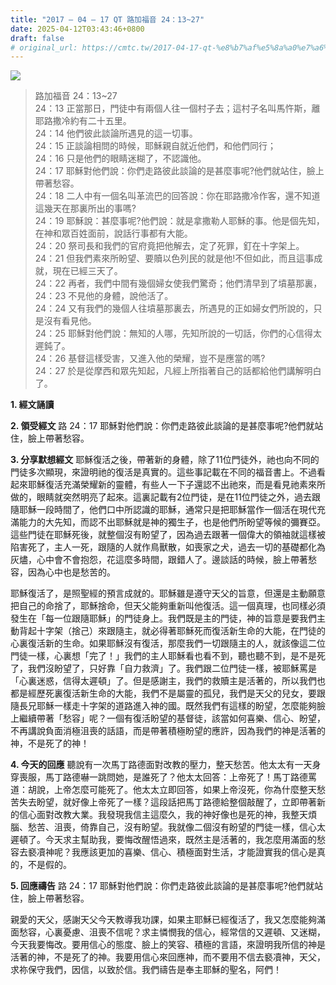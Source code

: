 ```yaml
---
title: "2017 – 04 – 17 QT 路加福音 24：13~27"
date: 2025-04-12T03:43:46+0800
draft: false
# original_url: https://cmtc.tw/2017-04-17-qt-%e8%b7%af%e5%8a%a0%e7%a6%8f%e9%9f%b3-24%ef%bc%9a1327
---
```


![](/images/qt.jpg)
> 路加福音 24：13\~27  
> 24：13 正當那日，門徒中有兩個人往一個村子去；這村子名叫馬忤斯，離耶路撒冷約有二十五里。  
> 24：14 他們彼此談論所遇見的這一切事。  
> 24：15 正談論相問的時候，耶穌親自就近他們，和他們同行；  
> 24：16 只是他們的眼睛迷糊了，不認識他。  
> 24：17 耶穌對他們說：你們走路彼此談論的是甚麼事呢?他們就站住，臉上帶著愁容。  
> 24：18 二人中有一個名叫革流巴的回答說：你在耶路撒冷作客，還不知道這幾天在那裏所出的事嗎?  
> 24：19 耶穌說：甚麼事呢?他們說：就是拿撒勒人耶穌的事。他是個先知，在神和眾百姓面前，說話行事都有大能。  
> 24：20 祭司長和我們的官府竟把他解去，定了死罪，釘在十字架上。  
> 24：21 但我們素來所盼望、要贖以色列民的就是他!不但如此，而且這事成就，現在已經三天了。  
> 24：22 再者，我們中間有幾個婦女使我們驚奇；他們清早到了墳墓那裏，  
> 24：23 不見他的身體，說他活了。  
> 24：24 又有我們的幾個人往墳墓那裏去，所遇見的正如婦女們所說的，只是沒有看見他。  
> 24：25 耶穌對他們說：無知的人哪，先知所說的一切話，你們的心信得太遲鈍了。  
> 24：26 基督這樣受害，又進入他的榮耀，豈不是應當的嗎?  
> 24：27 於是從摩西和眾先知起，凡經上所指著自己的話都給他們講解明白了。

**1. 經文誦讀**

**2. 領受經文**
路 24：17 耶穌對他們說：你們走路彼此談論的是甚麼事呢?他們就站住，臉上帶著愁容。

**3. 分享默想經文**
耶穌復活之後，帶著新的身體，除了11位門徒外，祂也向不同的門徒多次顯現，來證明祂的復活是真實的。這些事記載在不同的福音書上。不過看起來耶穌復活充滿榮耀新的靈體，有些人一下子還認不出祂來，而是看見祂素來所做的，眼睛就突然明亮了起來。這裏記載有2位門徒，是在11位門徒之外，過去跟隨耶穌一段時間了，他們口中所認識的耶穌，通常只是把耶穌當作一個活在現代充滿能力的大先知，而認不出耶穌就是神的獨生子，也是他們所盼望等候的彌賽亞。這些門徒在耶穌死後，就整個沒有盼望了，因為過去跟著一個偉大的領袖就這樣被陷害死了，主人一死，跟隨的人就作鳥獸散，如喪家之犬，過去一切的基礎都化為灰燼，心中會不會抱怨，花這麼多時間，跟錯人了。邊談話的時候，臉上帶著愁容，因為心中也是愁苦的。

耶穌復活了，是照聖經的預言成就的。耶穌雖是遵守天父的旨意，但還是主動願意把自己的命捨了，耶穌捨命，但天父能夠重新叫他復活。這一個真理，也同樣必須發生在「每一位跟隨耶穌」的門徒身上。我們既是主的門徒，神的旨意是要我們主動背起十字架（捨己）來跟隨主，就必得著耶穌死而復活新生命的大能，在門徒的心裏復活新的生命。如果耶穌沒有復活，那麼我們一切跟隨主的人，就該像這二位門徒一樣，心裏想「完了！」我們的主人耶穌看也看不到，聽也聽不到，是不是死了，我們沒盼望了，只好靠「自力救濟」了。我們跟二位門徒一樣，被耶穌罵是「心裏迷惑，信得太遲頓」了。但是感謝主，我們的救贖主是活著的，所以我們也都是經歷死裏復活新生命的大能，我們不是屬靈的孤兒，我們是天父的兒女，要跟隨長兄耶穌一樣走十字架的道路進入神的國。既然我們有這樣的盼望，怎麼能夠臉上繼續帶著「愁容」呢？一個有復活盼望的基督徒，該當如何喜樂、信心、盼望，不再講說負面消極沮喪的話語，而是帶著積極盼望的應許，因為我們的神是活著的神，不是死了的神！

**4. 今天的回應**
聽說有一次馬丁路德面對改教的壓力，整天愁苦。他太太有一天身穿喪服，馬丁路德嚇一跳問她，是誰死了？他太太回答：上帝死了！馬丁路德罵道：胡說，上帝怎麼可能死了。他太太立即回答，如果上帝沒死，你為什麼整天愁苦失去盼望，就好像上帝死了一樣？這段話把馬丁路德給整個敲醒了，立即帶著新的信心面對改教大業。我發現我信主這麼久，我的神好像也是死的神，我整天煩腦、愁苦、沮喪，倚靠自己，沒有盼望。我就像二個沒有盼望的門徒一樣，信心太遲頓了。今天求主幫助我，要悔改醒悟過來，既然主是活著的，我怎麼用滿面的愁容去褻凟神呢？我應該更加的喜樂、信心、積極面對生活，才能證實我的信心是真的，不是假的。

**5. 回應禱告**
路 24：17 耶穌對他們說：你們走路彼此談論的是甚麼事呢?他們就站住，臉上帶著愁容。

親愛的天父，感謝天父今天教導我功課，如果主耶穌已經復活了，我又怎麼能夠滿面愁容，心裏憂慮、沮喪不信呢？求主憐憫我的信心，經常信的又遲頓、又迷糊，今天我要悔改。要用信心的態度、臉上的笑容、積極的言語，來證明我所信的神是活著的神，不是死了的神。我要用信心來回應神，而不要用不信去褻凟神，天父，求祢保守我們，因信，以致於信。我們禱告是奉主耶穌的聖名，阿們！
